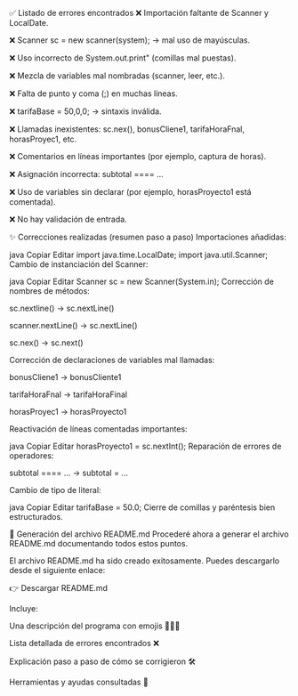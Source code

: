 ✅ Listado de errores encontrados
❌ Importación faltante de Scanner y LocalDate.

❌ Scanner sc = new scanner(system); → mal uso de mayúsculas.

❌ Uso incorrecto de System.out.print" (comillas mal puestas).

❌ Mezcla de variables mal nombradas (scanner, leer, etc.).

❌ Falta de punto y coma (;) en muchas líneas.

❌ tarifaBase = 50,0,0; → sintaxis inválida.

❌ Llamadas inexistentes: sc.nex(), bonusCliene1, tarifaHoraFnal, horasProyec1, etc.

❌ Comentarios en líneas importantes (por ejemplo, captura de horas).

❌ Asignación incorrecta: subtotal ==== ...

❌ Uso de variables sin declarar (por ejemplo, horasProyecto1 está comentada).

❌ No hay validación de entrada.

✨ Correcciones realizadas (resumen paso a paso)
Importaciones añadidas:

java
Copiar
Editar
import java.time.LocalDate;
import java.util.Scanner;
Cambio de instanciación del Scanner:

java
Copiar
Editar
Scanner sc = new Scanner(System.in);
Corrección de nombres de métodos:

sc.nextline() → sc.nextLine()

scanner.nextLine() → sc.nextLine()

sc.nex() → sc.next()

Corrección de declaraciones de variables mal llamadas:

bonusCliene1 → bonusCliente1

tarifaHoraFnal → tarifaHoraFinal

horasProyec1 → horasProyecto1

Reactivación de líneas comentadas importantes:

java
Copiar
Editar
horasProyecto1 = sc.nextInt();
Reparación de errores de operadores:

subtotal ==== ... → subtotal = ...

Cambio de tipo de literal:

java
Copiar
Editar
tarifaBase = 50.0;
Cierre de comillas y paréntesis bien estructurados.

🧠 Generación del archivo README.md
Procederé ahora a generar el archivo README.md documentando todos estos puntos. 

El archivo README.md ha sido creado exitosamente. Puedes descargarlo desde el siguiente enlace:

👉 Descargar README.md

Incluye:

Una descripción del programa con emojis 🧠👨‍💻

Lista detallada de errores encontrados ❌

Explicación paso a paso de cómo se corrigieron 🛠️

Herramientas y ayudas consultadas 🤖
